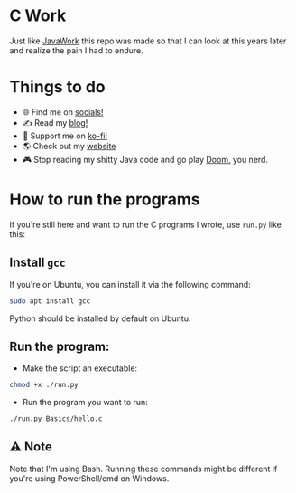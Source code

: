 # C Work

Just like [JavaWork](https://github.com/leen-neel/**javawork**) this repo was made so that I can look at this years later and realize the pain I had to endure.

# Things to do

- 🌐 Find me on [socials!](http://socials.and249.codes/)
- ✍️ Read my [blog!](https://blog.and249.codes/)
- 💸 Support me on [ko-fi!](https://ko-fi.com/and249)
- 🌎 Check out my [website](https://and249.codes/)
- 🎮 Stop reading my shitty Java code and go play [Doom,](https://store.steampowered.com/app/2280/DOOM_1993/) you nerd.

# How to run the programs

If you're still here and want to run the C programs I wrote, use `run.py` like this:

## Install `gcc`

If you're on Ubuntu, you can install it via the following command:

```bash
sudo apt install gcc
```

Python should be installed by default on Ubuntu.

## Run the program:

- Make the script an executable:

```bash
chmod +x ./run.py
```

- Run the program you want to run:

```bash
./run.py Basics/hello.c
```

## ⚠️ Note

Note that I'm using Bash. Running these commands might be different if you're using PowerShell/cmd on Windows.
